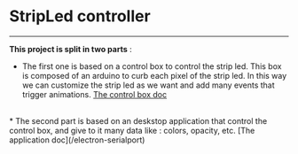 
# StripLed controller
<hr>

__This project is split in two parts__ : 

* The first one is based on a control box to control the strip led. This box is composed of an arduino to curb each pixel of the strip led. 
In this way we can customize the strip led as we want and add many events that trigger animations. [The control box doc](/control_box) 
<br>
* The second part is based on an deskstop application that control the control box, and give to it many data like : colors, opacity, etc. [The application doc](/electron-serialport)



